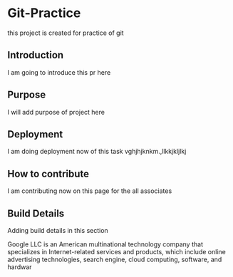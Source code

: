 # Git-Practice
this project is created for practice of git
## Introduction
I am going to introduce this pr here
## Purpose
I will add purpose of project here
## Deployment
I am doing deployment now of this task
vghjhjknkm.,llkkjkljlkj
## How to contribute
I am contributing now on this page for the all associates

## Build Details
 Adding build details in this section
 
 Google LLC is an American multinational technology company that specializes in Internet-related services and products, which include online advertising technologies, search engine, cloud computing, software, and hardwar